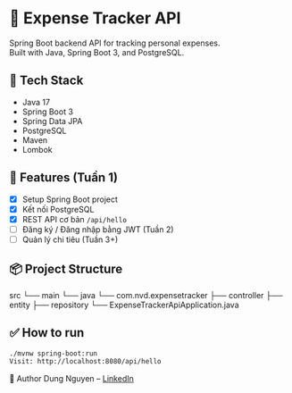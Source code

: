 # 💸 Expense Tracker API

Spring Boot backend API for tracking personal expenses.  
Built with Java, Spring Boot 3, and PostgreSQL.

## 🔧 Tech Stack

- Java 17
- Spring Boot 3
- Spring Data JPA
- PostgreSQL
- Maven
- Lombok

## 🚀 Features (Tuần 1)

- [x] Setup Spring Boot project
- [x] Kết nối PostgreSQL
- [x] REST API cơ bản `/api/hello`
- [ ] Đăng ký / Đăng nhập bằng JWT (Tuần 2)
- [ ] Quản lý chi tiêu (Tuần 3+)

## 📦 Project Structure

src
└── main
└── java
└── com.nvd.expensetracker
├── controller
├── entity
├── repository
└── ExpenseTrackerApiApplication.java

## ✅ How to run

```bash
./mvnw spring-boot:run
Visit: http://localhost:8080/api/hello
```

📝 Author
Dung Nguyen – [LinkedIn](https://www.linkedin.com/in/dung-nguyen-qt/)

